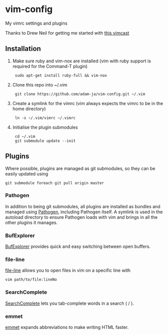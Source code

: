 # vim-config

My vimrc settings and plugins

Thanks to Drew Neil for getting me started with [this vimcast](http://vimcasts.org/episodes/synchronizing-plugins-with-git-submodules-and-pathogen/)

## Installation

1. Make sure ruby and vim-nox are installed (vim with ruby support is required for the Command-T plugin)

        sudo apt-get install ruby-full && vim-nox

2. Clone this repo into ~/.vim

        git clone https://github.com/adam-ja/vim-config.git ~/.vim

3. Create a symlink for the vimrc (vim always expects the vimrc to be in the home directory)

        ln -s ~/.vim/vimrc ~/.vimrc

4. Initialise the plugin submodules

        cd ~/.vim
        git submodule update --init

## Plugins

Where possible, plugins are managed as git submodules, so they can be easily updated using

    git submodule foreach git pull origin master

### Pathogen

In addition to being git submodules, all plugins are installed as bundles and managed using [Pathogen](https://github.com/tpope/vim-pathogen), including Pathogen itself. A symlink is used in the autoload directory to ensure Pathogen loads with vim and brings in all the other plugins it manages.

### BufExplorer

[BufExplorer](https://github.com/vim-scripts/bufexplorer.zip) provides quick and easy switching between open buffers.

### file-line

[file-line](https://github.com/bogado/file-line) allows you to open files in vim on a specific line with

    vim path/to/file:lineNo

### SearchComplete

[SearchComplete](https://github.com/vim-scripts/SearchComplete) lets you tab-complete words in a search ( / ).

### emmet

[emmet](https://github.com/mattn/emmet-vim) expands abbreviations to make writing HTML faster.

